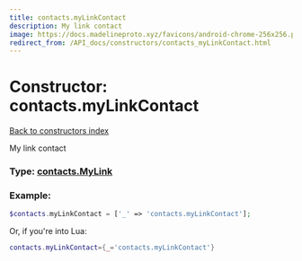 ```yaml
---
title: contacts.myLinkContact
description: My link contact
image: https://docs.madelineproto.xyz/favicons/android-chrome-256x256.png
redirect_from: /API_docs/constructors/contacts_myLinkContact.html
---
```

# Constructor: contacts.myLinkContact  
[Back to constructors index](index.md)



My link contact




### Type: [contacts.MyLink](../types/contacts.MyLink.md)


### Example:

```php
$contacts.myLinkContact = ['_' => 'contacts.myLinkContact'];
```  


Or, if you're into Lua:

```lua
contacts.myLinkContact={_='contacts.myLinkContact'}

```


